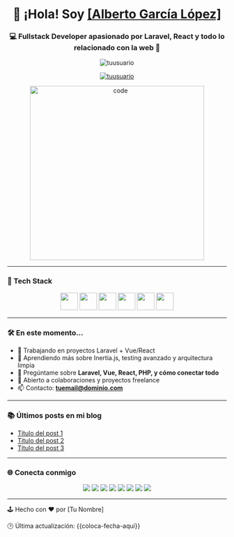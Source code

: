 <h1 align="center">👋 ¡Hola! Soy <a href="https://github.com/AlbertoProaza" target="blank">[Alberto García López]</a></h1>
<h3 align="center">💻 Fullstack Developer apasionado por Laravel, React y todo lo relacionado con la web 🚀</h3>

<p align="center">
  <img src="https://komarev.com/ghpvc/?username=tuusuario&label=Profile%20views&color=00ffe7&style=flat-square" alt="tuusuario" />
</p>

<p align="center">
  <a href="https://twitter.com/tuusuario" target="blank">
    <img src="https://img.shields.io/twitter/follow/tuusuario?logo=twitter&style=for-the-badge" alt="tuusuario" />
  </a>
</p>

<p align="center">
  <img src="https://media.giphy.com/media/SWoSkN6DxTszqIKEqv/giphy.gif" alt="code" width="400"/>
</p>

---

### 🚀 Tech Stack

<p align="center">
  <img src="https://cdn.jsdelivr.net/gh/devicons/devicon/icons/html5/html5-original.svg" width="40" height="40"/>
  <img src="https://cdn.jsdelivr.net/gh/devicons/devicon/icons/css3/css3-original.svg" width="40" height="40"/>
  <img src="https://cdn.jsdelivr.net/gh/devicons/devicon/icons/javascript/javascript-original.svg" width="40" height="40"/>
  <img src="https://cdn.jsdelivr.net/gh/devicons/devicon/icons/php/php-original.svg" width="40" height="40"/>
  <img src="https://cdn.jsdelivr.net/gh/devicons/devicon/icons/laravel/laravel-plain.svg" width="40" height="40"/>
  <img src="https://cdn.jsdelivr.net/gh/devicons/devicon/icons/react/react-original.svg" width="40" height="40"/>
</p>

---

### 🛠️ En este momento...

- 🔭 Trabajando en proyectos Laravel + Vue/React
- 🌱 Aprendiendo más sobre Inertia.js, testing avanzado y arquitectura limpia
- 💬 Pregúntame sobre **Laravel, Vue, React, PHP, y cómo conectar todo**
- 🤝 Abierto a colaboraciones y proyectos freelance
- 📫 Contacto: **tuemail@dominio.com**

---

### 📚 Últimos posts en mi blog

<!-- BLOG-POST-LIST:START -->
- [Título del post 1](#)
- [Título del post 2](#)
- [Título del post 3](#)
<!-- BLOG-POST-LIST:END -->

---

### 🌐 Conecta conmigo

<p align="center">
  <a href="https://www.linkedin.com/in/tuusuario" target="_blank"><img src="https://img.icons8.com/doodle/40/000000/linkedin--v2.png"/></a>
  <a href="https://github.com/tuusuario" target="_blank"><img src="https://img.icons8.com/doodle/40/000000/github--v1.png"/></a>
  <a href="https://stackoverflow.com/users/tuusuario" target="_blank"><img src="https://img.icons8.com/external-tal-revivo-color-tal-revivo/40/000000/external-stack-overflow-logo-color-tal-revivo.png"/></a>
  <a href="https://dev.to/tuusuario" target="_blank"><img src="https://img.icons8.com/external-sketchy-juicy-fish/0.6x/external-blog-online-services-sketchy-sketchy-juicy-fish.png"/></a>
  <a href="https://instagram.com/tuusuario" target="_blank"><img src="https://img.icons8.com/doodle/40/000000/instagram-new--v2.png"/></a>
  <a href="https://twitter.com/tuusuario" target="_blank"><img src="https://img.icons8.com/doodle/1x/twitter-squared--v2.png"/></a>
  <a href="https://www.youtube.com/@tuusuario" target="_blank"><img src="https://img.icons8.com/doodle/1x/youtube--v2.png"/></a>
  <a href="https://github.com/tuusuario/portfolio/blob/main/CV.pdf" target="_blank"><img src="https://img.icons8.com/plasticine/0.5x/resume.png"/></a>
</p>

---

🕹️ Hecho con ❤️ por [Tu Nombre]

🕒 Última actualización: {{coloca-fecha-aquí}}


